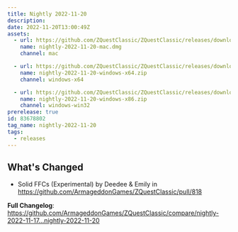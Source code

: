 ```yaml
---
title: Nightly 2022-11-20
description: 
date: 2022-11-20T13:00:49Z
assets: 
  - url: https://github.com/ZQuestClassic/ZQuestClassic/releases/download/nightly-2022-11-20/nightly-2022-11-20-mac.dmg
    name: nightly-2022-11-20-mac.dmg
    channel: mac

  - url: https://github.com/ZQuestClassic/ZQuestClassic/releases/download/nightly-2022-11-20/nightly-2022-11-20-windows-x64.zip
    name: nightly-2022-11-20-windows-x64.zip
    channel: windows-x64

  - url: https://github.com/ZQuestClassic/ZQuestClassic/releases/download/nightly-2022-11-20/nightly-2022-11-20-windows-x86.zip
    name: nightly-2022-11-20-windows-x86.zip
    channel: windows-win32
prerelease: true
id: 83678802
tag_name: nightly-2022-11-20
tags:
  - releases
---
```


## What's Changed
* Solid FFCs (Experimental) by Deedee & Emily in https://github.com/ArmageddonGames/ZQuestClassic/pull/818


**Full Changelog**: https://github.com/ArmageddonGames/ZQuestClassic/compare/nightly-2022-11-17...nightly-2022-11-20
